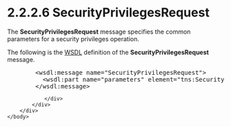 <html dir="LTR" xmlns:mshelp="http://msdn.microsoft.com/mshelp" xmlns:ddue="http://ddue.schemas.microsoft.com/authoring/2003/5" xmlns:xlink="http://www.w3.org/1999/xlink" xmlns:tool="http://www.microsoft.com/tooltip">
    <head>
        <meta http-equiv="Content-Type" content="text/html; CHARSET=utf-8"></meta>
        <meta name="save" content="history"></meta>
        <title>2.2.2.6 SecurityPrivilegesRequest</title>
        <xml>
            <mshelp:toctitle title="2.2.2.6 SecurityPrivilegesRequest"></mshelp:toctitle>
            <mshelp:rltitle title="[MS-SSMDSWS-15]: SecurityPrivilegesRequest"></mshelp:rltitle>
            <mshelp:keyword index="A" term="3f870fd6-70a4-4e7d-9b23-e1428eb50db5"></mshelp:keyword>
            <mshelp:attr name="DCSext.ContentType" value="open specification"></mshelp:attr>
            <mshelp:attr name="AssetID" value="3f870fd6-70a4-4e7d-9b23-e1428eb50db5"></mshelp:attr>
            <mshelp:attr name="TopicType" value="kbRef"></mshelp:attr>
            <mshelp:attr name="DCSext.Title" value="[MS-SSMDSWS-15]: SecurityPrivilegesRequest" />
        </xml>
    </head>
    <body>
        <div id="header">
            <h1 class="heading">2.2.2.6 SecurityPrivilegesRequest</h1>
        </div>
        <div id="mainSection">
            <div id="mainBody">
                <div id="allHistory" class="saveHistory"></div>
                <div id="sectionSection0" class="section" name="collapseableSection">
                    

<p>The <b>SecurityPrivilegesRequest</b> message specifies the
common parameters for a security privileges operation.</p>

<p>The following is the <a href="ad350219-f30b-4bac-99e5-6477986f9a7a.htm#gt_5a824664-0858-4b09-b852-83baf4584efa">WSDL</a> definition of the <b>SecurityPrivilegesRequest</b>
message.</p>

<dl>
<dd>
<div><pre>   &lt;wsdl:message name=&quot;SecurityPrivilegesRequest&quot;&gt;
     &lt;wsdl:part name=&quot;parameters&quot; element=&quot;tns:SecurityPrivilegesRequest&quot; /&gt;
   &lt;/wsdl:message&gt;
</pre></div>
</dd></dl>


                </div>
            </div>
        </div>
    </body>
</html>